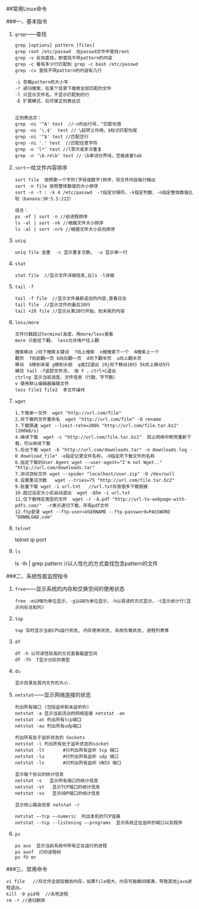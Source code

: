 ##常用Linux命令

###一、基本指令
1. `grep`——查找
    ```
    grep [options] pattern [files]
    grep root /etc/passwd  在passwd文件中查找root
    grep -v 反向查找，即查找不带pattern的内容
    grep -c 看有多少行匹配到 grep -c bash /etc/passwd
    grep -cv 查找不带pattern的内容有几行
    
    -i 忽略pattern的大小写
    -r 递归搜索，在某个目录下搜索全部匹配的文件
    -l 只显示文件名，不显示匹配到的行
    -E 扩展模式，后可接正则表达式
    
    
    正则表达式：
    grep -ni '^A' test  //-n列出行号，^匹配句首
    grep -ni '\.$'  test // \起转义作用，$标识匹配句尾
    grep -ni '^$' test //匹配空行
    grep -ni '.' test  //匹配任意字符
    grep -n 'l*' test //l零次或多次重复
    grep -n '\b.re\b' test // \b单词分界线，空格或者tab
    ```
2. `sort`—给文件内容排序
    ```
    sort file  按照第一个字符(字母或数字)排序，将文件内容每行输出
    sort -n file 依照整体数值的大小排序
    sort -n -t : -k 4 /etc/passwd  -t指定分隔符，-k指定列数，-n指定整体数值比较（banana:30:5.5:222）
    
    组合：
    ps -ef | sort -n //给进程排序
    ls -al | sort -nk //根据文件大小排序
    ls -al | sort -nrk //根据文件大小反向排序
    
    ```
3. `uniq`
    ```
    uniq file 去重  -c 显示重复次数， -u 显示单一行
    ```
4. `stat`
   ```
   stat file  //显示文件详细信息,比ls -l详细
   ```
5. `tail -f`
    ```
    tail -f file  //显示文件最新追加的内容,查看日志
    tail file  //显示文件的最后10行
    tail +20 file //显示从第20行开始，到末尾的内容
    ```
6. `less/more`
    ```
    文件行数超过terminal高度，用more/less查看
    more 只能往下翻， less允许用户往上翻
    
    搜索移动 /向下搜索关键词  ?向上搜索  n搜搜索下一个  N搜索上一个 
    翻页  f向前翻一页 b向后翻一页  d向下翻半页  u向上翻半页
    移动  G移到末尾 g移到头部  q或ZZ退出 10j向下移动10行 5k向上移动5行
    模仿 tail -f追踪文件流， 按 F ，ctrl+C退出
    ctrl+g 显示当前进度，文件信息（行数、字节数）
    v 使用默认编辑器编辑文件
    less file1 file2  多文件操作
    ```
7. `wget`
    ```
    1.下载单一文件  wget "http://url.com/file"
    2.将下载的文件重命名  wget "http://url.com/file" -O rename
    3.下载限速 wget --limit-rate=200k "http://url.com/file.tar.bz2"  (200kB/s)
    4.继续下载  wget -c "http://url.com/file.tar.bz2"  防止网络中断而重新下载，可以继续下载
    5.后台下载 wget -b "http://url.com/downloads.tar" -o downloads.log -O download_file" -o指定记录文件名称，-O指定所下载文件的名称
    6.指定下载的User Agent wget --user-agent="I'm not Wget.." "http://url.com/downloads.tar"
    7.测试目标文件 wget --spider "localhost/user.zip" -O /dev/null
    8.设置重试次数   wget --tries=75 "http://url.com/file.tar.bz2"
    9.批量下载 wget -i url.txt   //url.txt存放很多下载链接
    10.超过设定大小后自动退出  wget -Q5m -i url.txt
    11.仅下载特定类型的文件  wget -r -A.pdf "http://url-to-webpage-with-pdfs.com/"  -r表示递归下载，所有pdf文件
    12.ftp登录 wget --ftp-user=USERNAME --ftp-password=PASSWORD "DOWNLOAD.com"
    
    ```
    
8. `telnet`    
 
    telnet ip port
    
9. `ls`   

    ls -lh | grep pattern  //以人性化的方式查找包含pattern的文件  
    
###二、系统性能监控指令

1. `free`——显示系统的内存和交换空间的使用状态
    ```
    free -m以MB为单位显示，-g以GB为单位显示，-h以易读的方式显示，-t显示统计行(显示内存总和列)
    ```
2. `top`
    ```
    top 实时显示当前CPU运行状态, 内存使用状态, 系统负载状态, 进程列表等
    ```
3. `df`
    ```
    df -h 以可读性较高的方式查看磁盘空间
    df -Th  T显示分区的类型
    ```
4. `du`
    ```
    显示目录及其内文件的大小.
    ```
5. `netstat`——显示网络连接的状态
    ```
    列出所有端口 (包括监听和未监听的)
    netstat -a 显示当前活动的网络连接 netstat -an
    netstat -at 列出所有tcp端口
    netstat -au 列出所有udp端口
    
    列出所有处于监听状态的 Sockets
    netstat -l 列出所有处于监听状态的socket
    netstat -lt       #只列出所有监听 tcp 端口
    netstat -lu       #只列出所有监听 udp 端口
    netstat -lx       #只列出所有监听 UNIX 端口
    
    显示每个协议的统计信息
    netstat -s   显示所有端口的统计信息
    netstat -st   显示TCP端口的统计信息
    netstat -su   显示UDP端口的统计信息
    
    显示核心路由信息 netstat -r
    
    netstat –-tcp –-numeric  列出本机的TCP连接
    netstat --tcp --listening –-programs  显示系统正在监听的端口以及程序
    ```    
6. `ps`
    ```
    ps aux  显示当前系统中所有正在运行的进程
    ps auxf  打印进程树
    ps fU mr 
    
    ```

###三、禁用命令

    
    vi file   //将文件全部加载到内存，如果file很大，内存可能瞬间撑满，导致其他java进程退出。
    kill -9 pid号  //杀死进程
    rm -r //递归删除
    
